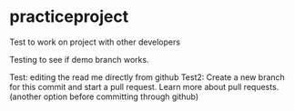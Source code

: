 # practiceproject
Test to work on project with other developers

Testing to see if demo branch works.

Test: editing the read me directly from github
Test2: Create a new branch for this commit and start a pull request. Learn more about pull requests.(another option before committing through github)
